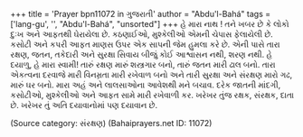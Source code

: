 +++
title = 'Prayer bpn11072 in ગુજરાતી'
author = "Abdu'l-Bahá"
tags = ['lang-gu', '', "Abdu'l-Bahá", "unsorted"]
+++
હે મારા નાથ ! તને ખબર છે કે લોકો દુઃખ અને આફતથી ઘેરાયેલા છે. કઠણાઈઓ, મુશ્કેલીઓ એમની ચેપાસ ફેલાયેલી છે. કસોટી અને કપરી આફત માણસ ઉપર એક સાપની જેમ હુમલા કરે છે. એની પાસે તારા રક્ષણ, જતન, તકેદારી અને સુરક્ષા સિવાય બીજું કોઈ આશ્વાસન નથી, શરણ નથી. 
હે દયાળુ, હે મારા સ્વામી! તારું રક્ષણ મારું શસ્ત્રગાર બનો, તારું જતન મારી ઢાલ બનો. તારા એકત્વના દરવાજે મારી વિનમ્રતા મારી રખેવાળ બનો અને તારી સુરક્ષા અને સંરક્ષણ મારો ગઢ, મારું ઘર બનો. મારા અહં અને લાલસાઓના આવેશથી મને બચાવ. દરેક જાતની માંદગી, કસોટીઓ, મુશ્કેલીઓ અને આફત સામે મારી રખેવાળી કર. 
ખરેખર તુંજ રક્ષક, સંરક્ષક, દાતા છે. ખરેખર તું અતિ દયાવાનોમાં પણ દયાવાન છે.

(Source category: સંરક્ષણ)
(Bahaiprayers.net ID: 11072)
